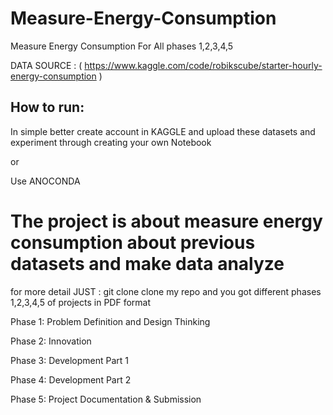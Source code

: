 # Measure-Energy-Consumption
Measure Energy Consumption For All phases 1,2,3,4,5

DATA SOURCE : ( https://www.kaggle.com/code/robikscube/starter-hourly-energy-consumption )

## How to run:

In simple better create account in KAGGLE and upload these datasets and experiment through creating your own Notebook

or 

Use ANOCONDA 


# The project is about measure energy consumption about previous datasets and make data analyze

for more detail JUST : git clone 
clone my repo and you got different phases 1,2,3,4,5 of projects in PDF format 


Phase 1: Problem Definition and Design Thinking

Phase 2: Innovation

Phase 3: Development Part 1

Phase 4: Development Part 2

Phase 5: Project Documentation & Submission
